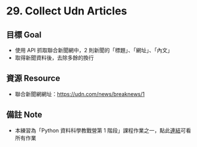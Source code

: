 # 29. Collect Udn Articles

## 目標 Goal
- 使用 API 抓取聯合新聞網中，2 則新聞的「標題」、「網址」、「內文」 
- 取得新聞資料後，去除多餘的換行

## 資源 Resource
-  聯合新聞網網址：<https://udn.com/news/breaknews/1>

## 備註 Note
- 本練習為「Python 資料科學教戰營第 1 階段」課程作業之一，點此[連結](https://github.com/ewsailor/1.python-homeworks-level1/blob/main/README.md)可看所有作業